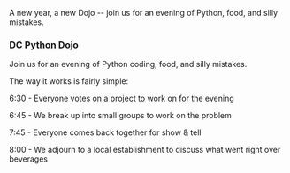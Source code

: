 <!--
.. title: February Dojo
.. slug: 2025-feb-dojo
.. date: 2025-02-03 14:46:24 UTC-04:00
.. tags: meetup
.. category: dojo
.. link: https://lu.ma/3wbbghy4
.. event_time: 2025-02-20 18:30:00 UTC-04:00
.. description: DC Python Dojo
.. type: text
-->

A new year, a new Dojo -- join us for an evening of Python, food, and silly
mistakes. 

<!-- TEASER_END -->

### DC Python Dojo

Join us for an evening of Python coding, food, and silly mistakes.

The way it works is fairly simple:

 6:30 - Everyone votes on a project to work on for the evening

​6:45 - We break up into small groups to work on the problem

​7:45 - Everyone comes back together for show & tell

​8:00 - We adjourn to a local establishment to discuss what went right over beverages


